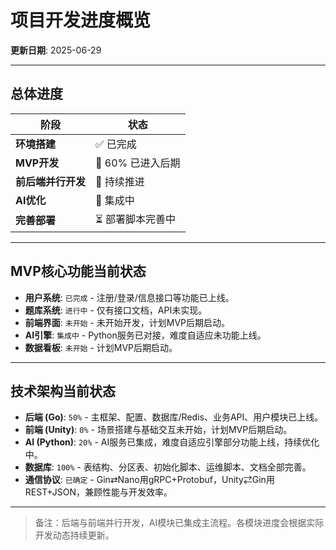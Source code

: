 # 项目开发进度概览

**更新日期**: 2025-06-29

---

## 总体进度

| 阶段         | 状态     |
|--------------|----------|
| **环境搭建** | ✅ 已完成 |
| **MVP开发**  | 🚀 60% 已进入后期 |
| **前后端并行开发** | 🚀 持续推进 |
| **AI优化**   | 🔄 集成中 |
| **完善部署** | ⏳ 部署脚本完善中 |

---

## MVP核心功能当前状态

- **用户系统**: `已完成` - 注册/登录/信息接口等功能已上线。
- **题库系统**: `进行中` - 仅有接口文档，API未实现。
- **前端界面**: `未开始` - 未开始开发，计划MVP后期启动。
- **AI引擎**: `集成中` - Python服务已对接，难度自适应未功能上线。
- **数据看板**: `未开始` - 计划MVP后期启动。

---

## 技术架构当前状态

- **后端 (Go)**: `50%` - 主框架、配置、数据库/Redis、业务API、用户模块已上线。
- **前端 (Unity)**: `0%` - 场景搭建与基础交互未开始，计划MVP后期启动。
- **AI (Python)**: `20%` - AI服务已集成，难度自适应引擎部分功能上线，持续优化中。
- **数据库**: `100%` - 表结构、分区表、初始化脚本、运维脚本、文档全部完善。
- **通信协议**: `已确定` - Gin⇄Nano用gRPC+Protobuf，Unity⇄Gin用REST+JSON，兼顾性能与开发效率。

---

> 备注：后端与前端并行开发，AI模块已集成主流程。各模块进度会根据实际开发动态持续更新。
